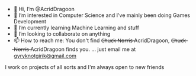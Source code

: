 - 👋 Hi, I’m @AcridDragoon
- 👀 I’m interested in Computer Science and I've mainly been doing Games Development
- 🌱 I’m currently learning Machine Learning and stuff
- 💞️ I’m looking to collaborate on anything 
- 📫 How to reach me: You don't find C̶h̶u̶c̶k̶ ̶N̶o̶r̶r̶i̶s̶ AcridDragoon, C̶h̶u̶c̶k̶ ̶N̶o̶r̶r̶i̶s̶ AcridDragoon finds you.
... just email me at gyryknotgirik@gmail.com

I work on projects of all sorts and I'm always open to new friends

